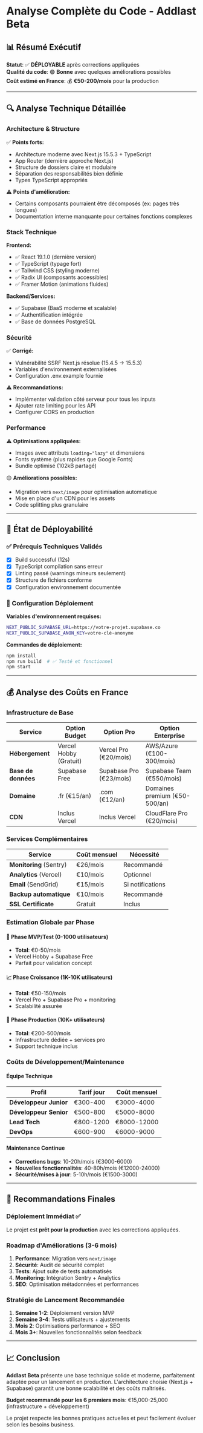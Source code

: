 # Analyse Complète du Code - Addlast Beta

## 📊 Résumé Exécutif

**Statut**: ✅ **DÉPLOYABLE** après corrections appliquées  
**Qualité du code**: 🟢 **Bonne** avec quelques améliorations possibles  
**Coût estimé en France**: 💰 **€50-200/mois** pour la production

---

## 🔍 Analyse Technique Détaillée

### Architecture & Structure
✅ **Points forts:**
- Architecture moderne avec Next.js 15.5.3 + TypeScript
- App Router (dernière approche Next.js)
- Structure de dossiers claire et modulaire
- Séparation des responsabilités bien définie
- Types TypeScript appropriés

⚠️ **Points d'amélioration:**
- Certains composants pourraient être décomposés (ex: pages très longues)
- Documentation interne manquante pour certaines fonctions complexes

### Stack Technique
**Frontend:**
- ✅ React 19.1.0 (dernière version)
- ✅ TypeScript (typage fort)
- ✅ Tailwind CSS (styling moderne)
- ✅ Radix UI (composants accessibles)
- ✅ Framer Motion (animations fluides)

**Backend/Services:**
- ✅ Supabase (BaaS moderne et scalable)
- ✅ Authentification intégrée
- ✅ Base de données PostgreSQL

### Sécurité
✅ **Corrigé:**
- Vulnérabilité SSRF Next.js résolue (15.4.5 → 15.5.3)
- Variables d'environnement externalisées
- Configuration .env.example fournie

⚠️ **Recommandations:**
- Implémenter validation côté serveur pour tous les inputs
- Ajouter rate limiting pour les API
- Configurer CORS en production

### Performance
⚠️ **Optimisations appliquées:**
- Images avec attributs `loading="lazy"` et dimensions
- Fonts système (plus rapides que Google Fonts)
- Bundle optimisé (102kB partagé)

🟡 **Améliorations possibles:**
- Migration vers `next/image` pour optimisation automatique
- Mise en place d'un CDN pour les assets
- Code splitting plus granulaire

---

## 🚀 État de Déployabilité

### ✅ Prérequis Techniques Validés
- [x] Build successful (12s)
- [x] TypeScript compilation sans erreur
- [x] Linting passé (warnings mineurs seulement)
- [x] Structure de fichiers conforme
- [x] Configuration environnement documentée

### 🔧 Configuration Déploiement

**Variables d'environnement requises:**
```bash
NEXT_PUBLIC_SUPABASE_URL=https://votre-projet.supabase.co
NEXT_PUBLIC_SUPABASE_ANON_KEY=votre-clé-anonyme
```

**Commandes de déploiement:**
```bash
npm install
npm run build  # ✅ Testé et fonctionnel
npm start
```

---

## 💰 Analyse des Coûts en France

### Infrastructure de Base
| Service | Option Budget | Option Pro | Option Enterprise |
|---------|---------------|------------|-------------------|
| **Hébergement** | Vercel Hobby (Gratuit) | Vercel Pro (€20/mois) | AWS/Azure (€100-300/mois) |
| **Base de données** | Supabase Free | Supabase Pro (€23/mois) | Supabase Team (€550/mois) |
| **Domaine** | .fr (€15/an) | .com (€12/an) | Domaines premium (€50-500/an) |
| **CDN** | Inclus Vercel | Inclus Vercel | CloudFlare Pro (€20/mois) |

### Services Complémentaires
| Service | Coût mensuel | Nécessité |
|---------|--------------|-----------|
| **Monitoring** (Sentry) | €26/mois | Recommandé |
| **Analytics** (Vercel) | €10/mois | Optionnel |
| **Email** (SendGrid) | €15/mois | Si notifications |
| **Backup automatique** | €10/mois | Recommandé |
| **SSL Certificate** | Gratuit | Inclus |

### Estimation Globale par Phase

#### 🚀 **Phase MVP/Test** (0-1000 utilisateurs)
- **Total**: €0-50/mois
- Vercel Hobby + Supabase Free
- Parfait pour validation concept

#### 📈 **Phase Croissance** (1K-10K utilisateurs)  
- **Total**: €50-150/mois
- Vercel Pro + Supabase Pro + monitoring
- Scalabilité assurée

#### 🏢 **Phase Production** (10K+ utilisateurs)
- **Total**: €200-500/mois
- Infrastructure dédiée + services pro
- Support technique inclus

### Coûts de Développement/Maintenance

#### Équipe Technique
| Profil | Tarif jour | Coût mensuel |
|--------|------------|--------------|
| **Développeur Junior** | €300-400 | €3000-4000 |
| **Développeur Senior** | €500-800 | €5000-8000 |
| **Lead Tech** | €800-1200 | €8000-12000 |
| **DevOps** | €600-900 | €6000-9000 |

#### Maintenance Continue
- **Corrections bugs**: 10-20h/mois (€3000-6000)
- **Nouvelles fonctionnalités**: 40-80h/mois (€12000-24000)
- **Sécurité/mises à jour**: 5-10h/mois (€1500-3000)

---

## 🎯 Recommandations Finales

### Déploiement Immédiat ✅
Le projet est **prêt pour la production** avec les corrections appliquées.

### Roadmap d'Améliorations (3-6 mois)
1. **Performance**: Migration vers `next/image`
2. **Sécurité**: Audit de sécurité complet
3. **Tests**: Ajout suite de tests automatisés
4. **Monitoring**: Intégration Sentry + Analytics
5. **SEO**: Optimisation métadonnées et performances

### Stratégie de Lancement Recommandée
1. **Semaine 1-2**: Déploiement version MVP
2. **Semaine 3-4**: Tests utilisateurs + ajustements
3. **Mois 2**: Optimisations performance + SEO
4. **Mois 3+**: Nouvelles fonctionnalités selon feedback

---

## 📈 Conclusion

**Addlast Beta** présente une base technique solide et moderne, parfaitement adaptée pour un lancement en production. L'architecture choisie (Next.js + Supabase) garantit une bonne scalabilité et des coûts maîtrisés.

**Budget recommandé pour les 6 premiers mois**: €15,000-25,000 (infrastructure + développement)

Le projet respecte les bonnes pratiques actuelles et peut facilement évoluer selon les besoins business.